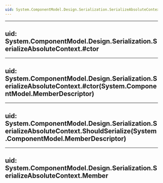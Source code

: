 ```yaml
---
uid: System.ComponentModel.Design.Serialization.SerializeAbsoluteContext
---
```


---
uid: System.ComponentModel.Design.Serialization.SerializeAbsoluteContext.#ctor
---

---
uid: System.ComponentModel.Design.Serialization.SerializeAbsoluteContext.#ctor(System.ComponentModel.MemberDescriptor)
---

---
uid: System.ComponentModel.Design.Serialization.SerializeAbsoluteContext.ShouldSerialize(System.ComponentModel.MemberDescriptor)
---

---
uid: System.ComponentModel.Design.Serialization.SerializeAbsoluteContext.Member
---
